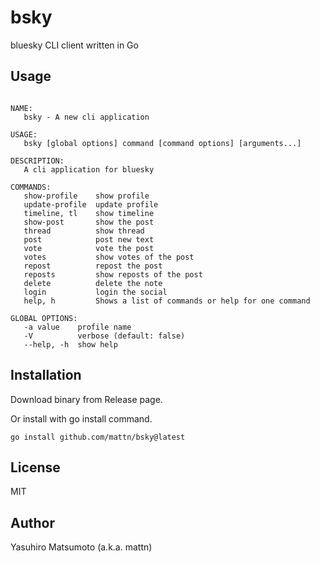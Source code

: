# bsky

bluesky CLI client written in Go

## Usage

```

NAME:
   bsky - A new cli application

USAGE:
   bsky [global options] command [command options] [arguments...]

DESCRIPTION:
   A cli application for bluesky

COMMANDS:
   show-profile    show profile
   update-profile  update profile
   timeline, tl    show timeline
   show-post       show the post
   thread          show thread
   post            post new text
   vote            vote the post
   votes           show votes of the post
   repost          repost the post
   reposts         show reposts of the post
   delete          delete the note
   login           login the social
   help, h         Shows a list of commands or help for one command

GLOBAL OPTIONS:
   -a value    profile name
   -V          verbose (default: false)
   --help, -h  show help
```

## Installation

Download binary from Release page.

Or install with go install command.
```
go install github.com/mattn/bsky@latest
```

## License

MIT

## Author

Yasuhiro Matsumoto (a.k.a. mattn)
